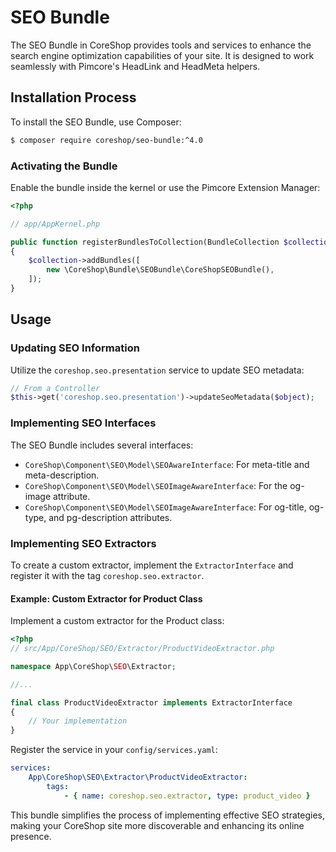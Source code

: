 # SEO Bundle

The SEO Bundle in CoreShop provides tools and services to enhance the search engine optimization capabilities of your
site. It is designed to work seamlessly with Pimcore's HeadLink and HeadMeta helpers.

## Installation Process

To install the SEO Bundle, use Composer:

```bash
$ composer require coreshop/seo-bundle:^4.0
```

### Activating the Bundle

Enable the bundle inside the kernel or use the Pimcore Extension Manager:

```php
<?php

// app/AppKernel.php

public function registerBundlesToCollection(BundleCollection $collection)
{
    $collection->addBundles([
        new \CoreShop\Bundle\SEOBundle\CoreShopSEOBundle(),
    ]);
}
```

## Usage

### Updating SEO Information

Utilize the `coreshop.seo.presentation` service to update SEO metadata:

```php
// From a Controller
$this->get('coreshop.seo.presentation')->updateSeoMetadata($object);
```

### Implementing SEO Interfaces

The SEO Bundle includes several interfaces:

- `CoreShop\Component\SEO\Model\SEOAwareInterface`: For meta-title and meta-description.
- `CoreShop\Component\SEO\Model\SEOImageAwareInterface`: For the og-image attribute.
- `CoreShop\Component\SEO\Model\SEOImageAwareInterface`: For og-title, og-type, and pg-description attributes.

### Implementing SEO Extractors

To create a custom extractor, implement the `ExtractorInterface` and register it with the tag `coreshop.seo.extractor`.

#### Example: Custom Extractor for Product Class

Implement a custom extractor for the Product class:

```php
<?php
// src/App/CoreShop/SEO/Extractor/ProductVideoExtractor.php

namespace App\CoreShop\SEO\Extractor;

//...

final class ProductVideoExtractor implements ExtractorInterface
{
    // Your implementation
}
```

Register the service in your `config/services.yaml`:

```yml
services:
    App\CoreShop\SEO\Extractor\ProductVideoExtractor:
        tags:
            - { name: coreshop.seo.extractor, type: product_video }
```

This bundle simplifies the process of implementing effective SEO strategies, making your CoreShop site more discoverable
and enhancing its online presence.
